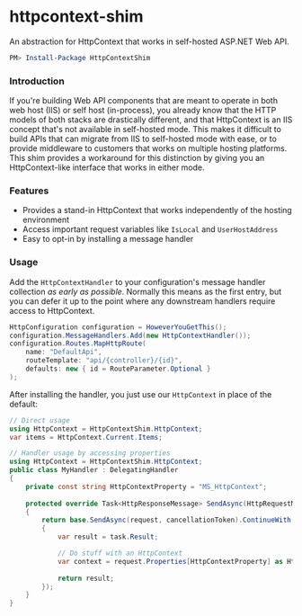 # httpcontext-shim
An abstraction for HttpContext that works in self-hosted ASP.NET Web API.

```powershell
PM> Install-Package HttpContextShim
```

### Introduction
If you're building Web API components that are meant to operate in both web host (IIS) or self host (in-process), you already know
that the HTTP models of both stacks are drastically different, and that HttpContext is an IIS concept that's not available in 
self-hosted mode. This makes it difficult to build APIs that can migrate from IIS to self-hosted mode with ease, or to provide
middleware to customers that works on multiple hosting platforms. This shim provides a workaround for this distinction by 
giving you an HttpContext-like interface that works in either mode.

### Features

* Provides a stand-in HttpContext that works independently of the hosting environment
* Access important request variables like `IsLocal` and `UserHostAddress`
* Easy to opt-in by installing a message handler

### Usage

Add the `HttpContextHandler` to your configuration's message handler collection _as early as possible_. Normally this means as the first entry,
but you can defer it up to the point where any downstream handlers require access to HttpContext.

```csharp
HttpConfiguration configuration = HoweverYouGetThis();
configuration.MessageHandlers.Add(new HttpContextHandler());
configuration.Routes.MapHttpRoute(
    name: "DefaultApi",
    routeTemplate: "api/{controller}/{id}",
    defaults: new { id = RouteParameter.Optional }
);
```

After installing the handler, you just use our `HttpContext` in place of the default:

```csharp
// Direct usage
using HttpContext = HttpContextShim.HttpContext;
var items = HttpContext.Current.Items;

// Handler usage by accessing properties
using HttpContext = HttpContextShim.HttpContext;
public class MyHandler : DelegatingHandler
{
    private const string HttpContextProperty = "MS_HttpContext";
        
    protected override Task<HttpResponseMessage> SendAsync(HttpRequestMessage request, CancellationToken cancellationToken)
    {
        return base.SendAsync(request, cancellationToken).ContinueWith(task =>
        {
			var result = task.Result;

			// Do stuff with an HttpContext
			var context = request.Properties[HttpContextProperty] as HttpContext;
			
            return result;
        });
    }
}
```